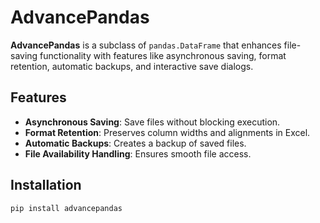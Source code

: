 # AdvancePandas

**AdvancePandas** is a subclass of `pandas.DataFrame` that enhances file-saving functionality with features like asynchronous saving, format retention, automatic backups, and interactive save dialogs.

## Features
- **Asynchronous Saving**: Save files without blocking execution.
- **Format Retention**: Preserves column widths and alignments in Excel.
- **Automatic Backups**: Creates a backup of saved files.
- **File Availability Handling**: Ensures smooth file access.

## Installation
```bash
pip install advancepandas
